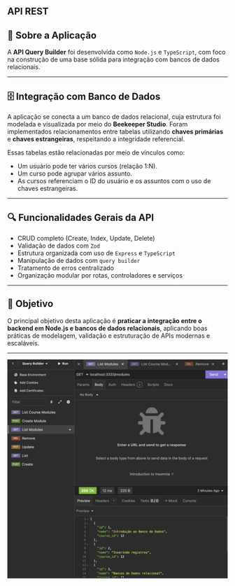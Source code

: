 ## API REST

## 📝 Sobre a Aplicação

A **API Query Builder** foi desenvolvida como `Node.js` e `TypeScript`, com foco na construção de uma base sólida para integração com bancos de dados relacionais.

---

## 🗄️ Integração com Banco de Dados

A aplicação se conecta a um banco de dados relacional, cuja estrutura foi modelada e visualizada por meio do **Beekeeper Studio**. Foram implementados relacionamentos entre tabelas utilizando **chaves primárias** e **chaves estrangeiras**, respeitando a integridade referencial.

Essas tabelas estão relacionadas por meio de vínculos como:

- Um usuário pode ter vários cursos (relação 1:N).
- Um curso pode agrupar vários assunto.
- As cursos referenciam o ID do usuário e os assuntos com o uso de chaves estrangeiras.

---

## 🔍 Funcionalidades Gerais da API

- CRUD completo (Create, Index, Update, Delete)
- Validação de dados com `Zod`
- Estrutura organizada com uso de `Express` e `TypeScript`
- Manipulação de dados com `query builder`
- Tratamento de erros centralizado
- Organização modular por rotas, controladores e serviços

---

## 🎯 Objetivo

O principal objetivo desta aplicação é **praticar a integração entre o backend em Node.js e bancos de dados relacionais**, aplicando boas práticas de modelagem, validação e estruturação de APIs modernas e escaláveis.

---

<p align="center">
  <img alt="License" src="https://github.com/brunooliveira7/API-Query-Builder/blob/main/assets/Query%20Builder.png">
</p>

